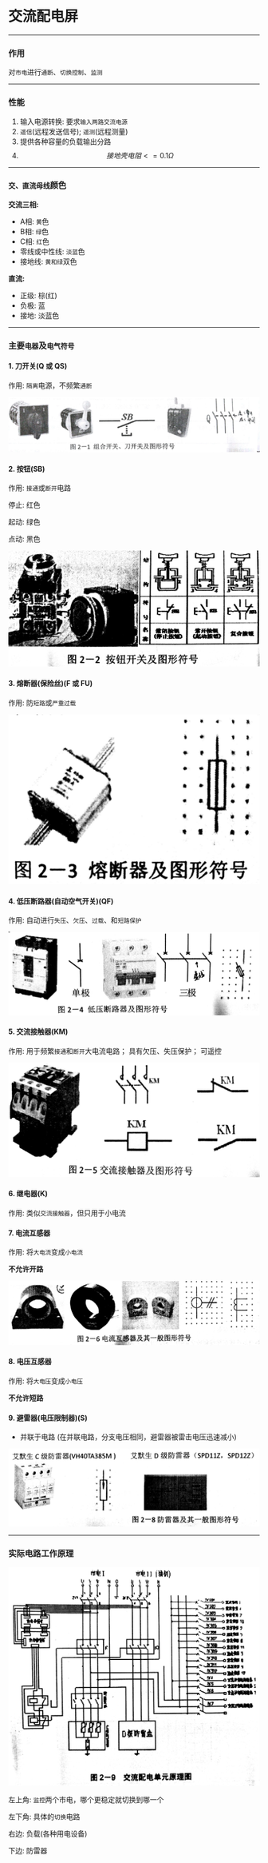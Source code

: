 # 交流配电屏

___

### 作用

对`市电`进行`通断`、`切换控制`、`监测`

___

### 性能

1. 输入电源转换: 要求`输入两路交流电源`
2. `遥信`(远程发送信号); `遥测`(远程测量)
3. 提供各种容量的负载输出分路
4. $$ 接地壳电阻 <= 0.1 \Omega $$

___

### `交、直流母线`颜色

**交流三相:**

* A相: `黄`色
* B相: `绿`色
* C相: `红`色 
* 零线或中性线: `淡蓝`色
* 接地线: `黄和绿`双色

**直流:**

* 正级: 棕(红)
* 负极: 蓝
* 接地: 淡蓝色

___

### 主要`电器`及`电气符号`

#### 1. 刀开关(Q 或 QS)

作用: `隔离`电源，不频繁`通断`

![](/assets/daokaiguan.jpg)

#### 2. 按钮(SB)

作用: `接通`或`断开`电路

停止: 红色

起动: 绿色

点动: 黑色

![](/assets/anniu.jpg)

#### 3. 熔断器(保险丝)(F 或 FU)

作用: 防`短路`或`严重过载`

![](/assets/rongduanqi.jpg)

#### 4. 低压断路器(自动空气开关)(QF)

作用: 自动进行`失压`、`欠压`、`过载`、和`短路保护`

![](/assets/diyaduanluqi.jpg)

#### 5. 交流接触器(KM)

作用: 用于频繁`接通`和`断开`大电流电路； 具有欠压、失压保护； 可遥控

![](/assets/jiaoliujiechuqi.jpg)

#### 6. 继电器(K)

作用: 类似`交流接触器`，但只用于小电流

#### 7. 电流互感器

作用: 将`大电流`变成`小电流`

**不允许开路**

![](/assets/dianliuhuganqi.jpg)

#### 8. 电压互感器

作用: 将`大电压`变成`小电压`

**不允许短路**

#### 9. 避雷器(电压限制器)(S)

* 并联于电路 (在并联电路，分支电压相同，避雷器被雷击电压迅速减小)

![](/assets/bileiqi.jpg)

___

### 实际电路工作原理

![](/assets/jiaoliupeidianpinyuanli.jpg)

左上角: `监控`两个市电，哪个更稳定就切换到哪一个

左下角: 具体的`切换`电路

右边: 负载(各种用电设备)

下边: 防雷器